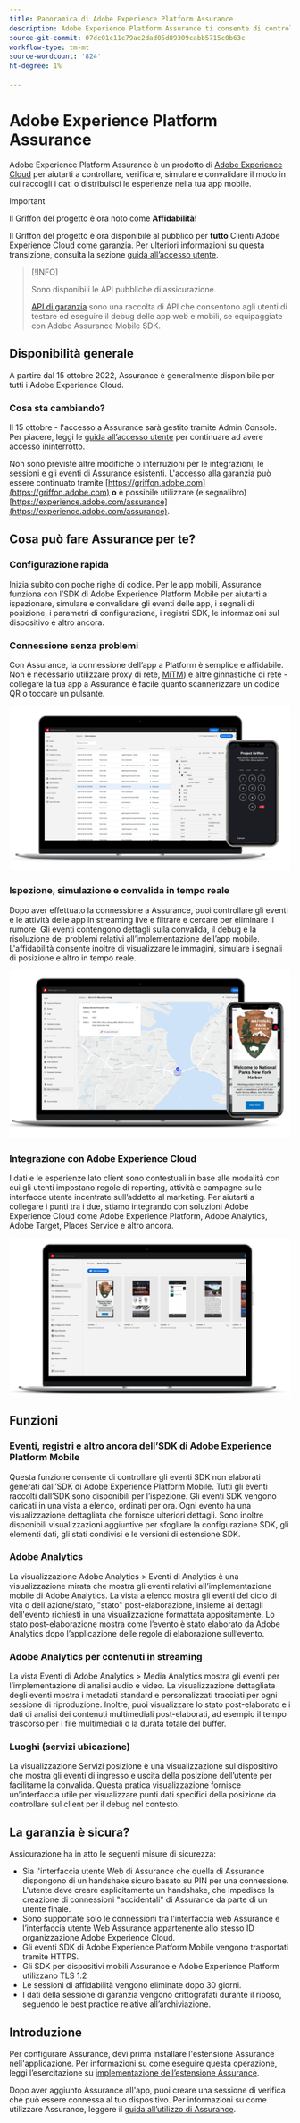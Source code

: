 ```yaml
---
title: Panoramica di Adobe Experience Platform Assurance
description: Adobe Experience Platform Assurance ti consente di controllare, provare, simulare e convalidare il modo in cui raccogli i dati o distribuisci le esperienze all’interno delle tue applicazioni mobili.
source-git-commit: 07dc01c11c79ac2dad05d89309cabb5715c0b63c
workflow-type: tm+mt
source-wordcount: '824'
ht-degree: 1%

---
```



# Adobe Experience Platform Assurance

Adobe Experience Platform Assurance è un prodotto di [Adobe Experience Cloud](https://www.adobe.com/it/experience-cloud.html) per aiutarti a controllare, verificare, simulare e convalidare il modo in cui raccogli i dati o distribuisci le esperienze nella tua app mobile.

>[!IMPORTANT]
>
> Il Griffon del progetto è ora noto come **Affidabilità**!
>
> Il Griffon del progetto è ora disponibile al pubblico per **tutto** Clienti Adobe Experience Cloud come garanzia. Per ulteriori informazioni su questa transizione, consulta la sezione [guida all’accesso utente](./user-access.md).

>[!INFO]
>
>Sono disponibili le API pubbliche di assicurazione.
>
>[API di garanzia](https://developer.adobe.com/adobe-assurance-public-apis/) sono una raccolta di API che consentono agli utenti di testare ed eseguire il debug delle app web e mobili, se equipaggiate con Adobe Assurance Mobile SDK.

## Disponibilità generale

A partire dal 15 ottobre 2022, Assurance è generalmente disponibile per tutti i Adobe Experience Cloud.

### Cosa sta cambiando?

Il 15 ottobre - l&#39;accesso a Assurance sarà gestito tramite Admin Console. Per piacere, leggi le [guida all’accesso utente](./user-access.md) per continuare ad avere accesso ininterrotto.

Non sono previste altre modifiche o interruzioni per le integrazioni, le sessioni e gli eventi di Assurance esistenti. L&#39;accesso alla garanzia può essere continuato tramite [https://griffon.adobe.com](https://griffon.adobe.com) **o** è possibile utilizzare (e segnalibro) [https://experience.adobe.com/assurance](https://experience.adobe.com/assurance).

## Cosa può fare Assurance per te?

### Configurazione rapida

Inizia subito con poche righe di codice. Per le app mobili, Assurance funziona con l’SDK di Adobe Experience Platform Mobile per aiutarti a ispezionare, simulare e convalidare gli eventi delle app, i segnali di posizione, i parametri di configurazione, i registri SDK, le informazioni sul dispositivo e altro ancora.

### Connessione senza problemi

Con Assurance, la connessione dell’app a Platform è semplice e affidabile. Non è necessario utilizzare proxy di rete, [MiTM](https://en.wikipedia.org/wiki/Man-in-the-middle_attack)) e altre ginnastiche di rete - collegare la tua app a Assurance è facile quanto scannerizzare un codice QR o toccare un pulsante.

![](./images/index/no-hassle-connection.png)

### Ispezione, simulazione e convalida in tempo reale

Dopo aver effettuato la connessione a Assurance, puoi controllare gli eventi e le attività delle app in streaming live e filtrare e cercare per eliminare il rumore. Gli eventi contengono dettagli sulla convalida, il debug e la risoluzione dei problemi relativi all’implementazione dell’app mobile. L&#39;affidabilità consente inoltre di visualizzare le immagini, simulare i segnali di posizione e altro in tempo reale.

![](./images/index/real-time-insepction.png)

### Integrazione con Adobe Experience Cloud

I dati e le esperienze lato client sono contestuali in base alle modalità con cui gli utenti impostano regole di reporting, attività e campagne sulle interfacce utente incentrate sull’addetto al marketing. Per aiutarti a collegare i punti tra i due, stiamo integrando con soluzioni Adobe Experience Cloud come Adobe Experience Platform, Adobe Analytics, Adobe Target, Places Service e altro ancora.

![](./images/index/integration.png)

## Funzioni

### Eventi, registri e altro ancora dell’SDK di Adobe Experience Platform Mobile

Questa funzione consente di controllare gli eventi SDK non elaborati generati dall’SDK di Adobe Experience Platform Mobile. Tutti gli eventi raccolti dall’SDK sono disponibili per l’ispezione. Gli eventi SDK vengono caricati in una vista a elenco, ordinati per ora. Ogni evento ha una visualizzazione dettagliata che fornisce ulteriori dettagli. Sono inoltre disponibili visualizzazioni aggiuntive per sfogliare la configurazione SDK, gli elementi dati, gli stati condivisi e le versioni di estensione SDK.

### Adobe Analytics

La visualizzazione Adobe Analytics > Eventi di Analytics è una visualizzazione mirata che mostra gli eventi relativi all’implementazione mobile di Adobe Analytics. La vista a elenco mostra gli eventi del ciclo di vita o dell&#39;azione/stato, &quot;stato&quot; post-elaborazione, insieme ai dettagli dell&#39;evento richiesti in una visualizzazione formattata appositamente. Lo stato post-elaborazione mostra come l’evento è stato elaborato da Adobe Analytics dopo l’applicazione delle regole di elaborazione sull’evento.

### Adobe Analytics per contenuti in streaming

La vista Eventi di Adobe Analytics > Media Analytics mostra gli eventi per l’implementazione di analisi audio e video. La visualizzazione dettagliata degli eventi mostra i metadati standard e personalizzati tracciati per ogni sessione di riproduzione. Inoltre, puoi visualizzare lo stato post-elaborato e i dati di analisi dei contenuti multimediali post-elaborati, ad esempio il tempo trascorso per i file multimediali o la durata totale del buffer.

### Luoghi (servizi ubicazione)

La visualizzazione Servizi posizione è una visualizzazione sul dispositivo che mostra gli eventi di ingresso e uscita della posizione dell’utente per facilitarne la convalida. Questa pratica visualizzazione fornisce un’interfaccia utile per visualizzare punti dati specifici della posizione da controllare sul client per il debug nel contesto.

## La garanzia è sicura?

Assicurazione ha in atto le seguenti misure di sicurezza:

* Sia l&#39;interfaccia utente Web di Assurance che quella di Assurance dispongono di un handshake sicuro basato su PIN per una connessione. L&#39;utente deve creare esplicitamente un handshake, che impedisce la creazione di connessioni &quot;accidentali&quot; di Assurance da parte di un utente finale.
* Sono supportate solo le connessioni tra l’interfaccia web Assurance e l’interfaccia utente Web Assurance appartenente allo stesso ID organizzazione Adobe Experience Cloud.
* Gli eventi SDK di Adobe Experience Platform Mobile vengono trasportati tramite HTTPS.
* Gli SDK per dispositivi mobili Assurance e Adobe Experience Platform utilizzano TLS 1.2
* Le sessioni di affidabilità vengono eliminate dopo 30 giorni.
* I dati della sessione di garanzia vengono crittografati durante il riposo, seguendo le best practice relative all’archiviazione.

## Introduzione

Per configurare Assurance, devi prima installare l&#39;estensione Assurance nell&#39;applicazione. Per informazioni su come eseguire questa operazione, leggi l’esercitazione su [implementazione dell’estensione Assurance](https://developer.adobe.com/client-sdks/documentation/platform-assurance-sdk/#add-the-aep-assurance-extension-to-your-app).

Dopo aver aggiunto Assurance all&#39;app, puoi creare una sessione di verifica che può essere connessa al tuo dispositivo. Per informazioni su come utilizzare Assurance, leggere il [guida all’utilizzo di Assurance](./tutorials/using-assurance.md).
